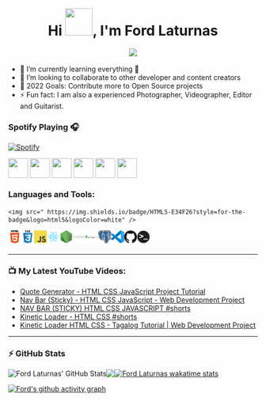 <h1 align="center">Hi <img src="https://github.com/mitul3737/mitul3737/blob/main/Wave.gif" height="55px" width="55px">, I'm Ford Laturnas</h1>

<!-- Typing SVG by DenverCoder1 - https://github.com/DenverCoder1/readme-typing-svg -->
<p align="center">
<!--   <a href="https://github.com/DenverCoder1/readme-typing-svg"> -->
    <img src="https://readme-typing-svg.herokuapp.com?color=E22FE4&width=380&height=45&lines=Open-Source+Enthusiast;Learning+In+Public;Empowering+Others;Nice+To+Meet+You+...&center=true"></a>

</p>


- 🌱 I’m currently learning everything 🤣
- 👯 I’m looking to collaborate to other developer and content creators
- 🥅 2022 Goals: Contribute more to Open Source projects
- ⚡ Fun fact: I am also a experienced Photographer, Videographer, Editor and Guitarist.

### Spotify Playing 🎧
[![Spotify](https://novatorem-fordlaturnas.vercel.app/api/spotify)](https://open.spotify.com/user/31of4h6g5k4qr4jaebb3q3lgyrjm)


<p  align="left">
<a  href="https://www.linkedin.com/in/fordlaturnas/"  target="_blank">
<img  align="center"  src="https://img.icons8.com/doodle/2x/linkedin.png" height="40"  width="40"  /></a>
    
<a href="https://www.youtube.com/ezkowd" target="_blank">
<img  align="center"  src="https://img.icons8.com/doodle/2x/youtube.png"  height="40"  width="40"  /></a>
    
 <a href="https://fordlaturnas.netlify.app/" target="_blank">
<img  align="center"  src="https://img.icons8.com/doodle/2x/globe.png"  height="40"  width="40"  /></a> 
    
<a href="https://vimeo.com/showcase/8848805" target="_blank">
<img  align="center"  src="https://img.icons8.com/doodle/2x/vimeo.png"  height="40"  width="40"  /></a>
  
<a href="https://www.instagram.com/fordlaturnas/" target="_blank">
<img  align="center"  src="https://img.icons8.com/doodle/2x/instagram.png"  height="40"  width="40"  /></a>

 <a href="mailto:fordlaturnas1209@gmail.com" target="_blank">
<img  align="center"  src="https://img.icons8.com/doodle/2x/gmail.png"  height="40"  width="40"  /></a>
    
<br />

### Languages and Tools:

    <img src=" https://img.shields.io/badge/HTML5-E34F26?style=for-the-badge&logo=html5&logoColor=white" />
   
<img align="left" alt="HTML5" width="26px" src="https://raw.githubusercontent.com/github/explore/80688e429a7d4ef2fca1e82350fe8e3517d3494d/topics/html/html.png" />
<img align="left" alt="CSS3" width="26px" src="https://raw.githubusercontent.com/github/explore/80688e429a7d4ef2fca1e82350fe8e3517d3494d/topics/css/css.png" />
<img align="left" alt="JavaScript" width="26px" src="https://raw.githubusercontent.com/github/explore/80688e429a7d4ef2fca1e82350fe8e3517d3494d/topics/javascript/javascript.png" />
<img align="left" alt="react" width="26px" src="https://raw.githubusercontent.com/github/explore/80688e429a7d4ef2fca1e82350fe8e3517d3494d/topics/react/react.png" />
<img align="left" alt="node" width="26px" src="https://raw.githubusercontent.com/github/explore/80688e429a7d4ef2fca1e82350fe8e3517d3494d/topics/nodejs/nodejs.png" />
<img align="left" alt="express" width="26px" src="https://raw.githubusercontent.com/github/explore/80688e429a7d4ef2fca1e82350fe8e3517d3494d/topics/express/express.png" />
<img align="left" alt="node" width="26px" src="https://raw.githubusercontent.com/github/explore/80688e429a7d4ef2fca1e82350fe8e3517d3494d/topics/mongodb/mongodb.png" />
<img align="left" alt="node" width="26px" src="https://raw.githubusercontent.com/github/explore/80688e429a7d4ef2fca1e82350fe8e3517d3494d/topics/postgresql/postgresql.png" />
<img align="left" alt="Visual Studio Code" width="26px" src="https://raw.githubusercontent.com/github/explore/80688e429a7d4ef2fca1e82350fe8e3517d3494d/topics/visual-studio-code/visual-studio-code.png" />
<img align="left" alt="GitHub" width="26px" src="https://raw.githubusercontent.com/github/explore/78df643247d429f6cc873026c0622819ad797942/topics/github/github.png" />
<img align="left" alt="Terminal" width="26px" src="https://raw.githubusercontent.com/github/explore/80688e429a7d4ef2fca1e82350fe8e3517d3494d/topics/terminal/terminal.png" />


<br />
<br />

---

### 📺 My Latest YouTube Videos:
<!-- YOUTUBE:START -->
- [Quote Generator - HTML CSS JavaScript Project Tutorial](https://www.youtube.com/watch?v=_zThjkoMS74)
- [Nav Bar &lpar;Sticky&rpar; - HTML CSS JavaScript - Web Development Project](https://www.youtube.com/watch?v=axckUpZOMhc)
- [NAV BAR &lpar;STICKY&rpar; HTML CSS JAVASCRIPT #shorts](https://www.youtube.com/watch?v=TkLXU-XPAto)
- [Kinetic Loader - HTML CSS  #shorts](https://www.youtube.com/watch?v=ToDuC7qjZLg)
- [Kinetic Loader HTML CSS - Tagalog Tutorial | Web Development Project](https://www.youtube.com/watch?v=MxqIm9iTEb0)
<!-- YOUTUBE:END -->

---

### :zap: GitHub Stats

  <img align="left" alt="Ford Laturnas' GitHub Stats" src="https://github-readme-stats-mocha-three-63.vercel.app/api?username=fordlaturnas&show_icons=true&hide_border=true" />
 
 <a href="https://github.com/anuraghazra/github-readme-stats">
  <img align="left" src="https://github-readme-stats.vercel.app/api/top-langs/?username=fordlaturnas&layout=compact&hide_border=true" />
 </a>




[![Ford Laturnas wakatime stats](https://github-readme-stats.vercel.app/api/wakatime?username=@fordlaturnas335&hide_border=true)](https://github.com/anuraghazra/github-readme-stats)



[![Ford's github activity graph](https://activity-graph.herokuapp.com/graph?username=fordlaturnas&bg_color=242C33&color=b2cde6&line=9FCCFF&point=F87683&area=true&hide_border=true&custom_title=Ford%20Laturnas'%20Contribution%20Graph)](https://github.com/ashutosh00710/github-readme-activity-graph)
 
 <!--[Ford Laturnas GitHub activity graph](https://activity-graph.herokuapp.com/graph?username=fordlaturnas&theme=xcode)>

